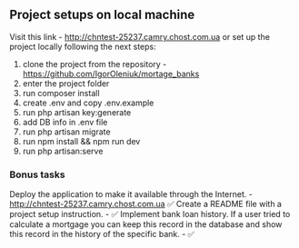 ## Project setups on local machine
Visit this link -  http://chntest-25237.camry.chost.com.ua or set up the project locally following the next steps:
1. clone the project from the repository - https://github.com/IgorOleniuk/mortage_banks
2. enter the project folder
3. run composer install
4. create .env and copy .env.example
5. run php artisan key:generate
6. add DB info in .env file
7. run php artisan migrate
8. run npm install && npm run dev
9. run php artisan:serve

### Bonus tasks
Deploy the application to make it available through the Internet. - http://chntest-25237.camry.chost.com.ua  ✅
Create a README file with a project setup instruction. - ✅
Implement bank loan history. If a user tried to calculate a mortgage you can keep this record in the database and show this record in the history of the specific bank. - ✅

